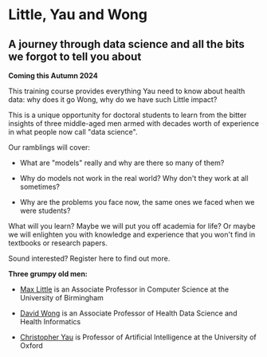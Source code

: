 # Little, Yau and Wong

## A journey through data science and all the bits we forgot to tell you about

**Coming this Autumn 2024**

This training course provides everything Yau need to know about health data: why does it go Wong, why do we have such Little impact? 

This is a unique opportunity for doctoral students to learn from the bitter insights of three middle-aged men armed with decades worth of experience in what people now call "data science". 

Our ramblings will cover:

- What are "models" really and why are there so many of them?

- Why do models not work in the real world? Why don't they work at all sometimes?

- Why are the problems you face now, the same ones we faced when we were students?

What will you learn? Maybe we will put you off academia for life? Or maybe we will enlighten you with knowledge and experience that you won't find in textbooks or research papers.

Sound interested? Register here to find out more.

**Three grumpy old men:**

- [Max Little](https://research.birmingham.ac.uk/en/persons/max-little) is an Associate Professor in Computer Science at the University of Birmingham

- [David Wong](https://medicinehealth.leeds.ac.uk/medicine/staff/9808/dr-david-wong) is an Associate Professor of Health Data Science and Health Informatics

- [Christopher Yau](https://www.bdi.ox.ac.uk/Team/christopher-yau) is Professor of Artificial Intelligence at the University of Oxford

